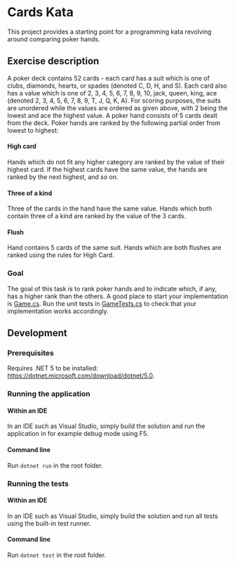 # Cards Kata
This project provides a starting point for a programming kata revolving around comparing poker hands.

## Exercise description

A poker deck contains 52 cards - each card has a suit which is one of clubs, diamonds, hearts, or spades (denoted C, D, H, and S). Each card also has a value which is one of 2, 3, 4, 5, 6, 7, 8, 9, 10, jack, queen, king, ace (denoted 2, 3, 4, 5, 6, 7, 8, 9, T, J, Q, K, A). For scoring purposes, the suits are unordered while the values are ordered as given above, with 2 being the lowest and ace the highest value. A poker hand consists of 5 cards dealt from the deck. Poker hands are ranked by the following partial order from lowest to highest:

#### High card
Hands which do not fit any higher category are ranked by the value of their highest card. If the highest cards have the same value, the hands are ranked by the next highest, and so on.

#### Three of a kind
Three of the cards in the hand have the same value. Hands which both contain three of a kind are ranked by the value of the 3 cards.

#### Flush
Hand contains 5 cards of the same suit. Hands which are both flushes are ranked using the rules for High Card.

### Goal
The goal of this task is to rank poker hands and to indicate which, if any, has a higher rank than the others. A good place to start your implementation is [Game.cs](https://github.com/mackep/cards-kata/blob/master/CardsKata/Gameplay/Game.cs). Run the unit tests in [GameTests.cs](https://github.com/mackep/cards-kata/blob/master/CardsKata.Tests/GameTests.cs) to check that your implementation works accordingly.

## Development

### Prerequisites

Requires .NET 5 to be installed: https://dotnet.microsoft.com/download/dotnet/5.0.

### Running the application

#### Within an IDE

In an IDE such as Visual Studio, simply build the solution and run the application in for example debug mode using F5.

#### Command line

Run `dotnet run` in the root folder.

### Running the tests

#### Within an IDE

In an IDE such as Visual Studio, simply build the solution and run all tests using the built-in test runner.

#### Command line

Run `dotnet test` in the root folder.